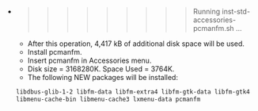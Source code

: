 * >>>>>>>>> Running inst-std-accessories-pcmanfm.sh ...
  * After this operation, 4,417 kB of additional disk space will be used.
  * Install pcmanfm.
  * Insert pcmanfm in Accessories menu.
  * Disk size = 3168280K. Space Used = 3764K.
  * The following NEW packages will be installed:
  ```bash
  libdbus-glib-1-2 libfm-data libfm-extra4 libfm-gtk-data libfm-gtk4 libfm4
  libmenu-cache-bin libmenu-cache3 lxmenu-data pcmanfm
  ```
